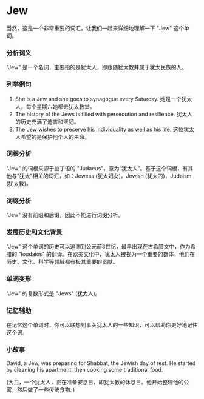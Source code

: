 # Jew

当然，这是一个非常重要的词汇。让我们一起来详细地理解一下 "Jew" 这个单词。

  

### 分析词义

  

"Jew" 是一个名词，主要指的是犹太人，即跟随犹太教并属于犹太民族的人。

  

### 列举例句

  

1.  She is a Jew and she goes to synagogue every Saturday. 她是一个犹太人，每个星期六她都去犹太教堂。
2.  The history of the Jews is filled with persecution and resilience. 犹太人的历史充满了迫害和坚韧。
3.  The Jew wishes to preserve his individuality as well as his life. 这位犹太人希望的是保护他个人的生命。

  

### 词根分析

  

"Jew" 的词根来源于拉丁语的 "Judaeus"，意为“犹太人”。基于这个词根，有其他与"犹太"相关的词汇，如：Jewess (犹太妇女)，Jewish (犹太的)，Judaism (犹太教)。

  

### 词缀分析

  

"Jew" 没有前缀和后缀，因此不能进行词缀分析。

  

### 发展历史和文化背景

  

"Jew" 这个单词的历史可以追溯到公元前3世纪，最早出现在古希腊文中，作为希腊的 "Ioudaios" 的翻译。在欧美文化中，犹太人被视为一个重要的群体，他们在历史、文化、科学等领域都有极其重要的贡献。

  

### 单词变形

  

"Jew" 的复数形式是 "Jews" (犹太人)。

  

### 记忆辅助

  

在记忆这个单词时，你可以联想到事关犹太人的一些知识，可以帮助你更好地记住这个词。

  

### 小故事

  

David, a Jew, was preparing for Shabbat, the Jewish day of rest. He started by cleaning his apartment, then cooking some traditional food.  
  
(大卫，一个犹太人，正在准备安息日，即犹太教的休息日。他开始整理他的公寓，然后做了一些传统食物。)
